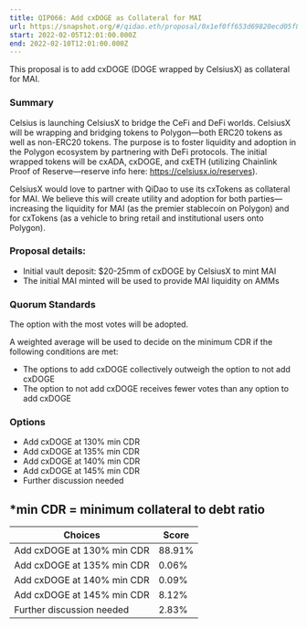 ```yaml
---
title: QIP066: Add cxDOGE as Collateral for MAI
url: https://snapshot.org/#/qidao.eth/proposal/0x1ef0ff653d69820ecd05f8834ecbe84a007cc4deea4b491c5e82c05c38f88064
start: 2022-02-05T12:01:00.000Z
end: 2022-02-10T12:01:00.000Z
---
```

This proposal is to add cxDOGE (DOGE wrapped by CelsiusX) as collateral for MAI.

### Summary

Celsius is launching CelsiusX to bridge the CeFi and DeFi worlds. CelsiusX will be wrapping and bridging tokens to Polygon—both ERC20 tokens as well as non-ERC20 tokens. The purpose is to foster liquidity and adoption in the Polygon ecosystem by partnering with DeFi protocols. The initial wrapped tokens will be cxADA, cxDOGE, and cxETH (utilizing Chainlink Proof of Reserve—reserve info here: https://celsiusx.io/reserves).

CelsiusX would love to partner with QiDao to use its cxTokens as collateral for MAI. We believe this will create utility and adoption for both parties—increasing the liquidity for MAI (as the premier stablecoin on Polygon) and for cxTokens (as a vehicle to bring retail and institutional users onto Polygon).

### Proposal details:

* Initial vault deposit: $20-25mm of cxDOGE by CelsiusX to mint MAI
* The initial MAI minted will be used to provide MAI liquidity on AMMs

### Quorum Standards

The option with the most votes will be adopted.

A weighted average will be used to decide on the minimum CDR if the following conditions are met:

* The options to add cxDOGE collectively outweigh the option to not add cxDOGE
* The option to not add cxDOGE receives fewer votes than any option to add cxDOGE

### Options

* Add cxDOGE at 130% min CDR
* Add cxDOGE at 135% min CDR
* Add cxDOGE at 140% min CDR
* Add cxDOGE at 145% min CDR
* Further discussion needed

*min CDR = minimum collateral to debt ratio
---
| Choices | Score |
| --- | --- |
| Add cxDOGE at 130% min CDR | 88.91% |
| Add cxDOGE at 135% min CDR | 0.06% |
| Add cxDOGE at 140% min CDR | 0.09% |
| Add cxDOGE at 145% min CDR | 8.12% |
| Further discussion needed | 2.83% |

